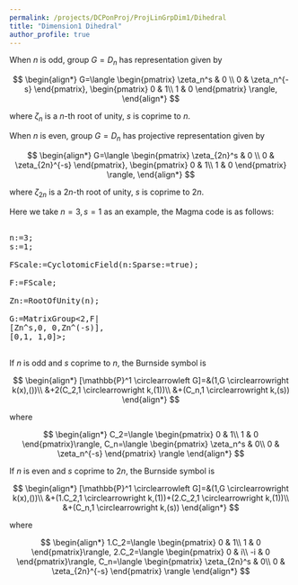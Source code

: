 ```yaml
---
permalink: /projects/DCPonProj/ProjLinGrpDim1/Dihedral
title: "Dimension1 Dihedral"
author_profile: true
---
```



When $n$ is odd, group $G=D_n$ has representation given by

$$
\begin{align*}
G=\langle
\begin{pmatrix}
\zeta_n^s & 0 \\
0 & \zeta_n^{-s}
\end{pmatrix},
\begin{pmatrix}
0 & 1\\
1 & 0
\end{pmatrix}
\rangle,
\end{align*}
$$

where $\zeta_n$ is a $n$-th root of unity, $s$ is coprime to $n$.

When $n$ is even, group $G=D_n$ has projective representation given by

$$
\begin{align*}
G=\langle
\begin{pmatrix}
\zeta_{2n}^s & 0 \\
0 & \zeta_{2n}^{-s}
\end{pmatrix},
\begin{pmatrix}
0 & 1\\
1 & 0
\end{pmatrix}
\rangle,
\end{align*}
$$


where $\zeta_{2n}$ is a $2n$-th root of unity, $s$ is coprime to $2n$.


Here we take $n=3,s=1$ as an example, the Magma code is as follows:
<pre>

n:=3;
s:=1;

FScale:=CyclotomicField(n:Sparse:=true);

F:=FScale;

Zn:=RootOfUnity(n);

G:=MatrixGroup<2,F|
[Zn^s,0, 0,Zn^(-s)],
[0,1, 1,0]>;

</pre>

If $n$ is odd and $s$ coprime to $n$, the Burnside symbol is

$$
\begin{align*}
[\mathbb{P}^1 \circlearrowleft G]=&(1,G \circlearrowright k(x),())\\
&+2(C_2,1 \circlearrowright k,(1))\\
&+(C_n,1 \circlearrowright k,(s))
\end{align*}
$$

where

$$
\begin{align*}
C_2=\langle
\begin{pmatrix}
0 & 1\\
1 & 0
\end{pmatrix}\rangle,
C_n=\langle
\begin{pmatrix}
\zeta_n^s & 0\\
0 & \zeta_n^{-s}
\end{pmatrix}
\rangle
\end{align*}
$$

If $n$ is even and $s$ coprime to $2n$, the Burnside symbol is

$$
\begin{align*}
[\mathbb{P}^1 \circlearrowleft G]=&(1,G \circlearrowright k(x),())\\
&+(1.C_2,1 \circlearrowright k,(1))+(2.C_2,1 \circlearrowright k,(1))\\
&+(C_n,1 \circlearrowright k,(s))
\end{align*}
$$

where

$$
\begin{align*}
1.C_2=\langle
\begin{pmatrix}
0 & 1\\
1 & 0
\end{pmatrix}\rangle,
2.C_2=\langle
\begin{pmatrix}
0 & i\\
-i & 0
\end{pmatrix}\rangle,
C_n=\langle
\begin{pmatrix}
\zeta_{2n}^s & 0\\
0 & \zeta_{2n}^{-s}
\end{pmatrix}
\rangle
\end{align*}
$$
